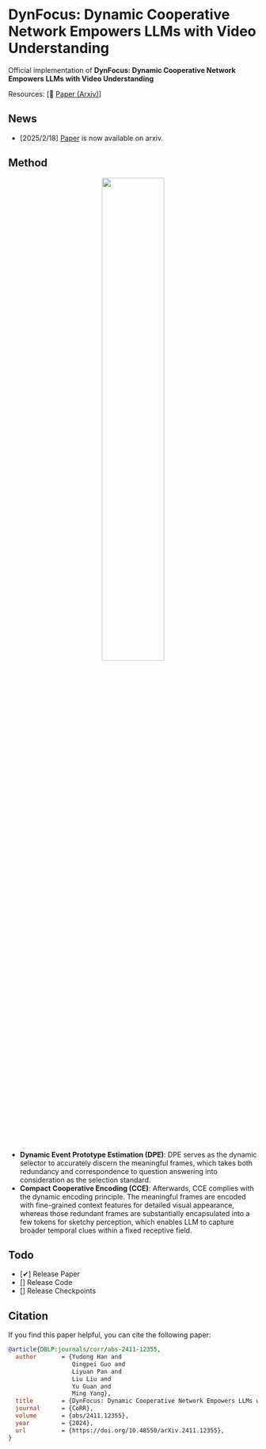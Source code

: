 # DynFocus: Dynamic Cooperative Network Empowers LLMs with Video Understanding

Official implementation of **DynFocus: Dynamic Cooperative Network Empowers LLMs with Video Understanding**

Resources: [📑 <a href="https://arxiv.org/abs/2411.12355">Paper (Arxiv)</a>]

## News

- [2025/2/18] <a href="https://arxiv.org/abs/2411.12355">Paper</a> is now available on arxiv.

## Method

<div align="center">
    <img src="./assets/images/framework.jpg" width="50%" />
</div>

- **Dynamic Event Prototype Estimation (DPE)**: DPE serves as the dynamic selector to accurately discern the meaningful frames, which takes both
 redundancy and correspondence to question answering into consideration as the selection standard. 
- **Compact Cooperative Encoding (CCE)**: Afterwards, CCE complies with the dynamic encoding principle. The meaningful frames are encoded with fine-grained context features for detailed visual appearance, whereas those redundant frames are substantially encapsulated into a few tokens for sketchy perception, which enables LLM to capture broader temporal clues within a fixed receptive field.


## Todo

- [&#10004;] Release Paper
- [] Release Code
- [] Release Checkpoints

## Citation

If you find this paper helpful, you can cite the following paper:

```bibtex
@article{DBLP:journals/corr/abs-2411-12355,
  author       = {Yudong Han and
                  Qingpei Guo and
                  Liyuan Pan and
                  Liu Liu and
                  Yu Guan and
                  Ming Yang},
  title        = {DynFocus: Dynamic Cooperative Network Empowers LLMs with Video Understanding},
  journal      = {CoRR},
  volume       = {abs/2411.12355},
  year         = {2024},
  url          = {https://doi.org/10.48550/arXiv.2411.12355},
}
```
